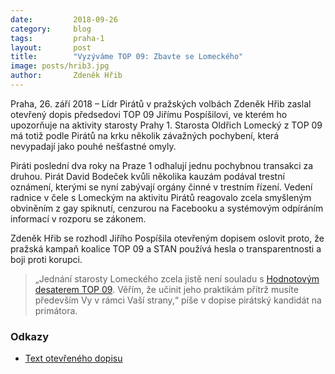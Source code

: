 ```yaml
---
date:         2018-09-26
category:     blog
tags:         praha-1
layout:       post
title:        "Vyzýváme TOP 09: Zbavte se Lomeckého"
image: posts/hrib3.jpg
author:       Zdeněk Hřib
---
```


Praha, 26. září 2018 – Lídr Pirátů v pražských volbách Zdeněk Hřib zaslal otevřený dopis předsedovi TOP 09 Jiřímu Pospíšilovi, ve kterém ho upozorňuje na aktivity starosty Prahy 1. Starosta Oldřich Lomecký z TOP 09 má totiž podle Pirátů na krku několik závažných pochybení, která nevypadají jako pouhé nešťastné omyly. 

Piráti poslední dva roky na Praze 1 odhalují jednu pochybnou transakci za druhou. Pirát David Bodeček kvůli několika kauzám podával trestní oznámení, kterými se nyní zabývají orgány činné v trestním řízení. Vedení radnice v čele s Lomeckým na aktivitu Pirátů reagovalo zcela smyšleným obviněním z gay spiknutí, cenzurou na Facebooku a systémovým odpíráním informací v rozporu se zákonem.

Zdeněk Hřib se rozhodl Jiřího Pospíšila otevřeným dopisem oslovit proto, že pražská kampaň koalice TOP 09 a STAN používá hesla o transparentnosti a boji proti korupci. 

> „Jednání starosty Lomeckého zcela jistě není souladu s [Hodnotovým desaterem TOP 09](https://www.top09.cz/proc-nas-volit/hodnotove-desatero/). Věřím, že učinit jeho praktikám přítrž musíte především Vy v rámci Vaší strany,“ píše v dopise pirátský kandidát na primátora.

### Odkazy 

* [Text otevřeného dopisu](https://praha.pirati.cz/assets/pdf/otevreny-dopis-pospisilovi.pdf)
